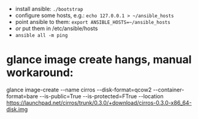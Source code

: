 

- install ansible: `./bootstrap`
- configure some hosts, e.g.: `echo 127.0.0.1 > ~/ansible_hosts`
- point ansible to them: `export ANSIBLE_HOSTS=~/ansible_hosts`
- _or_ put them in /etc/ansible/hosts
- `ansible all -m ping`


# glance image create hangs, manual workaround:

glance image-create --name cirros --disk-format=qcow2 --container-format=bare --is-public=True --is-protected=FTrue --location https://launchpad.net/cirros/trunk/0.3.0/+download/cirros-0.3.0-x86_64-disk.img
